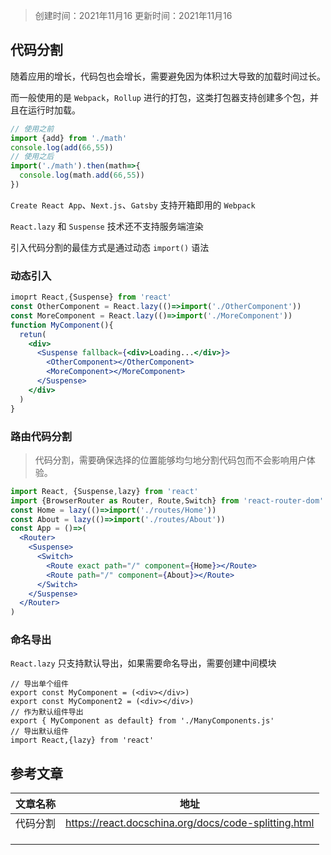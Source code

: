 > 创建时间：2021年11月16
> 更新时间：2021年11月16

## 代码分割

随着应用的增长，代码包也会增长，需要避免因为体积过大导致的加载时间过长。

而一般使用的是 `Webpack`，`Rollup` 进行的打包，这类打包器支持创建多个包，并且在运行时加载。

```js
// 使用之前
import {add} from './math'
console.log(add(66,55))
// 使用之后
import('./math').then(math=>{
  console.log(math.add(66,55))
})
```

`Create React App`、`Next.js`、`Gatsby` 支持开箱即用的 `Webpack`

`React.lazy` 和 `Suspense` 技术还不支持服务端渲染

引入代码分割的最佳方式是通过动态 `import()` 语法

### 动态引入

```jsx
imoprt React,{Suspense} from 'react'
const OtherComponent = React.lazy(()=>import('./OtherComponent'))
const MoreComponent = React.lazy(()=>import('./MoreComponent'))
function MyComponent(){
  retun(
    <div>
      <Suspense fallback={<div>Loading...</div>}>
        <OtherComponent></OtherComponent>
        <MoreComponent></MoreComponent>
      </Suspense>
    </div>
  )
}
```

### 路由代码分割

> 代码分割，需要确保选择的位置能够均匀地分割代码包而不会影响用户体验。

```jsx
import React, {Suspense,lazy} from 'react'
import {BrowserRouter as Router, Route,Switch} from 'react-router-dom'
const Home = lazy(()=>import('./routes/Home'))
const About = lazy(()=>import('./routes/About'))
const App = ()=>(
  <Router>
    <Suspense>
      <Switch>
        <Route exact path="/" component={Home}></Route>
        <Route path="/" component={About}></Route>
      </Switch>
    </Suspense>
  </Router>
)
```

### 命名导出

`React.lazy` 只支持默认导出，如果需要命名导出，需要创建中间模块

```tsx
// 导出单个组件
export const MyComponent = (<div></div>)
export const MyComponent2 = (<div></div>)
// 作为默认组件导出
export { MyComponent as default} from './ManyComponents.js'
// 导出默认组件
import React,{lazy} from 'react'
```







## 参考文章

| 文章名称 | 地址                                                 |
| -------- | ---------------------------------------------------- |
| 代码分割 | https://react.docschina.org/docs/code-splitting.html |
|          |                                                      |
|          |                                                      |
|          |                                                      |

